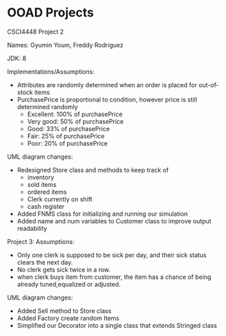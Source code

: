 # OOAD Projects
CSCI4448 Project 2

Names: Gyumin Youm, Freddy Rodriguez

JDK: 8

Implementations/Assumptions:
- Attributes are randomly determined when an order is placed for out-of-stock items
- PurchasePrice is proportional to condition, however price is still determined randomly
  - Excellent: 100% of purchasePrice
  - Very good: 50% of purchasePrice
  - Good: 33% of purchasePrice
  - Fair: 25% of purchasePrice
  - Poor: 20% of purchasePrice

UML diagram changes:
- Redesigned Store class and methods to keep track of 
  - inventory
  - sold items
  - ordered items
  - Clerk currently on shift
  - cash register 
- Added FNMS class for initializing and running our simulation
- Added name and num variables to Customer class to improve output readability

Project 3:
Assumptions:
- Only one clerk is supposed to be sick per day, and their sick status clears the next day.
- No clerk gets sick twice in a row.
- when clerk buys item from customer, the item has a chance of being already tuned,equalized or adjusted. 

UML diagram changes:
- Added Sell method to Store class
- Added Factory create random Items
- Simplified our Decorator into a single class that extends Stringed class
